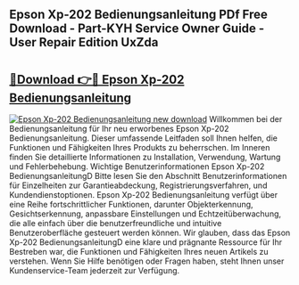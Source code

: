 ## Epson Xp-202 Bedienungsanleitung PDf Free Download - Part-KYH Service Owner Guide - User Repair Edition UxZda

# <h2><a href="http://df3pyo3.blite.top/?on=Epson+Xp-202+Bedienungsanleitung">🔗Download 👉🔴 Epson Xp-202 Bedienungsanleitung</a></h2>

[![Epson Xp-202 Bedienungsanleitung new download](https://i.imgur.com/lujVjoI.png)](http://df3pyo3.blite.top/?on=Epson+Xp-202+Bedienungsanleitung)
Willkommen bei der Bedienungsanleitung für Ihr neu erworbenes Epson Xp-202 Bedienungsanleitung. Dieser umfassende Leitfaden soll Ihnen helfen, die Funktionen und Fähigkeiten Ihres Produkts zu beherrschen. Im Inneren finden Sie detaillierte Informationen zu Installation, Verwendung, Wartung und Fehlerbehebung. Wichtige Benutzerinformationen Epson Xp-202 BedienungsanleitungD Bitte lesen Sie den Abschnitt Benutzerinformationen für Einzelheiten zur Garantieabdeckung, Registrierungsverfahren, und Kundendienstoptionen. Epson Xp-202 Bedienungsanleitung verfügt über eine Reihe fortschrittlicher Funktionen, darunter Objekterkennung, Gesichtserkennung, anpassbare Einstellungen und Echtzeitüberwachung, die alle einfach über die benutzerfreundliche und intuitive Benutzeroberfläche gesteuert werden können. Wir glauben, dass das Epson Xp-202 BedienungsanleitungD eine klare und prägnante Ressource für Ihr Bestreben war, die Funktionen und Fähigkeiten Ihres neuen Artikels zu verstehen. Wenn Sie Hilfe benötigen oder Fragen haben, steht Ihnen unser Kundenservice-Team jederzeit zur Verfügung.
